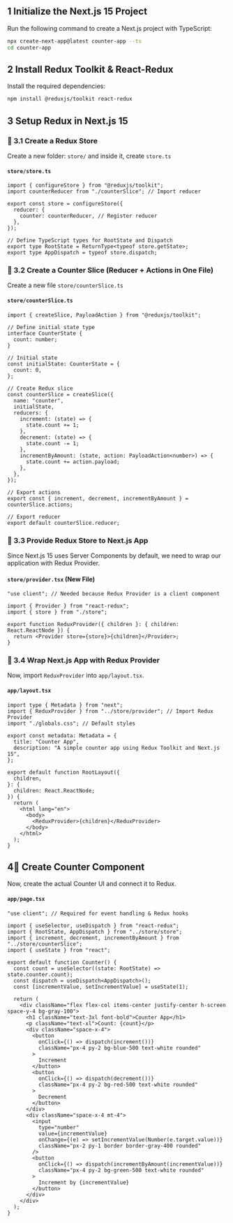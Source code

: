## 1 Initialize the Next.js 15 Project

Run the following command to create a Next.js project with TypeScript:

```sh
npx create-next-app@latest counter-app --ts
cd counter-app
```

## 2 Install Redux Toolkit & React-Redux

Install the required dependencies:

```sh
npm install @reduxjs/toolkit react-redux
```

## 3 Setup Redux in Next.js 15

### 📌 3.1 Create a Redux Store

Create a new folder: `store/` and inside it, create `store.ts`

#### `store/store.ts`

```tsx
import { configureStore } from "@reduxjs/toolkit";
import counterReducer from "./counterSlice"; // Import reducer

export const store = configureStore({
  reducer: {
    counter: counterReducer, // Register reducer
  },
});

// Define TypeScript types for RootState and Dispatch
export type RootState = ReturnType<typeof store.getState>;
export type AppDispatch = typeof store.dispatch;
```

### 📌 3.2 Create a Counter Slice (Reducer + Actions in One File)

Create a new file `store/counterSlice.ts`

#### `store/counterSlice.ts`

```tsx
import { createSlice, PayloadAction } from "@reduxjs/toolkit";

// Define initial state type
interface CounterState {
  count: number;
}

// Initial state
const initialState: CounterState = {
  count: 0,
};

// Create Redux slice
const counterSlice = createSlice({
  name: "counter",
  initialState,
  reducers: {
    increment: (state) => {
      state.count += 1;
    },
    decrement: (state) => {
      state.count -= 1;
    },
    incrementByAmount: (state, action: PayloadAction<number>) => {
      state.count += action.payload;
    },
  },
});

// Export actions
export const { increment, decrement, incrementByAmount } = counterSlice.actions;

// Export reducer
export default counterSlice.reducer;
```

### 📌 3.3 Provide Redux Store to Next.js App

Since Next.js 15 uses Server Components by default, we need to wrap our application with Redux Provider.

#### `store/provider.tsx` (New File)

```tsx
"use client"; // Needed because Redux Provider is a client component

import { Provider } from "react-redux";
import { store } from "./store";

export function ReduxProvider({ children }: { children: React.ReactNode }) {
  return <Provider store={store}>{children}</Provider>;
}
```

### 📌 3.4 Wrap Next.js App with Redux Provider

Now, import `ReduxProvider` into `app/layout.tsx`.

#### `app/layout.tsx`

```tsx
import type { Metadata } from "next";
import { ReduxProvider } from "../store/provider"; // Import Redux Provider
import "./globals.css"; // Default styles

export const metadata: Metadata = {
  title: "Counter App",
  description: "A simple counter app using Redux Toolkit and Next.js 15",
};

export default function RootLayout({
  children,
}: {
  children: React.ReactNode;
}) {
  return (
    <html lang="en">
      <body>
        <ReduxProvider>{children}</ReduxProvider>
      </body>
    </html>
  );
}
```

## 4⃣ Create Counter Component

Now, create the actual Counter UI and connect it to Redux.

#### `app/page.tsx`

```tsx
"use client"; // Required for event handling & Redux hooks

import { useSelector, useDispatch } from "react-redux";
import { RootState, AppDispatch } from "../store/store";
import { increment, decrement, incrementByAmount } from "../store/counterSlice";
import { useState } from "react";

export default function Counter() {
  const count = useSelector((state: RootState) => state.counter.count);
  const dispatch = useDispatch<AppDispatch>();
  const [incrementValue, setIncrementValue] = useState(1);

  return (
    <div className="flex flex-col items-center justify-center h-screen space-y-4 bg-gray-100">
      <h1 className="text-3xl font-bold">Counter App</h1>
      <p className="text-xl">Count: {count}</p>
      <div className="space-x-4">
        <button
          onClick={() => dispatch(increment())}
          className="px-4 py-2 bg-blue-500 text-white rounded"
        >
          Increment
        </button>
        <button
          onClick={() => dispatch(decrement())}
          className="px-4 py-2 bg-red-500 text-white rounded"
        >
          Decrement
        </button>
      </div>
      <div className="space-x-4 mt-4">
        <input
          type="number"
          value={incrementValue}
          onChange={(e) => setIncrementValue(Number(e.target.value))}
          className="px-2 py-1 border border-gray-400 rounded"
        />
        <button
          onClick={() => dispatch(incrementByAmount(incrementValue))}
          className="px-4 py-2 bg-green-500 text-white rounded"
        >
          Increment by {incrementValue}
        </button>
      </div>
    </div>
  );
}
```
